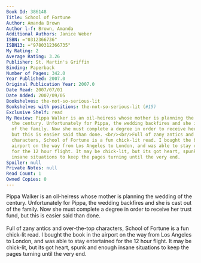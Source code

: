 ```yaml
---
Book Id: 386148
Title: School of Fortune
Author: Amanda Brown
Author l-f: Brown, Amanda
Additional Authors: Janice Weber
ISBN: ="0312366736"
ISBN13: ="9780312366735"
My Rating: 2
Average Rating: 3.26
Publisher: St. Martin's Griffin
Binding: Paperback
Number of Pages: 342.0
Year Published: 2007.0
Original Publication Year: 2007.0
Date Read: 2007/07/01
Date Added: 2007/09/05
Bookshelves: the-not-so-serious-lit
Bookshelves with positions: the-not-so-serious-lit (#15)
Exclusive Shelf: read
My Review: Pippa Walker is an oil-heiress whose mother is planning the wedding of
  the century. Unfortunately for Pippa, the wedding backfires and she is cast out
  of the family. Now she must complete a degree in order to receive her trust fund,
  but this is easier said than done. <br/><br/>Full of zany antics and over-the-top
  characters, School of Fortune is a fun chick-lit read. I bought the book in the
  airport on the way from Los Angeles to London, and was able to stay entertained
  for the 12 hour flight. It may be chick-lit, but its got heart, spunk and enough
  insane situations to keep the pages turning until the very end.
Spoiler: null
Private Notes: null
Read Count: 1
Owned Copies: 0
---
```


Pippa Walker is an oil-heiress whose mother is planning the wedding of the century. Unfortunately for Pippa, the wedding backfires and she is cast out of the family. Now she must complete a degree in order to receive her trust fund, but this is easier said than done. <br/><br/>Full of zany antics and over-the-top characters, School of Fortune is a fun chick-lit read. I bought the book in the airport on the way from Los Angeles to London, and was able to stay entertained for the 12 hour flight. It may be chick-lit, but its got heart, spunk and enough insane situations to keep the pages turning until the very end.